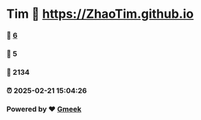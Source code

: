 # Tim :link: https://ZhaoTim.github.io 
### :page_facing_up: [6](https://ZhaoTim.github.io/tag.html) 
### :speech_balloon: 5 
### :hibiscus: 2134 
### :alarm_clock: 2025-02-21 15:04:26 
### Powered by :heart: [Gmeek](https://github.com/Meekdai/Gmeek)
